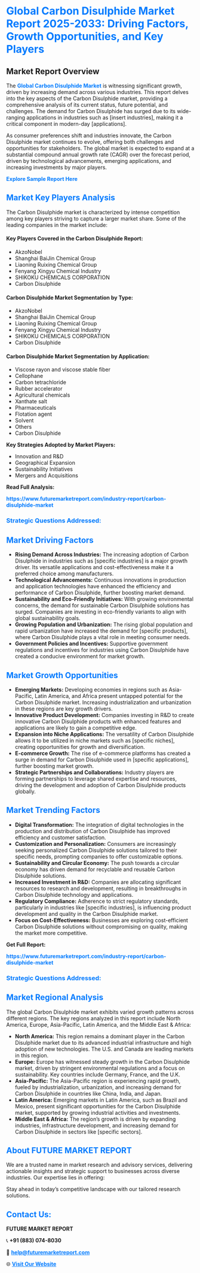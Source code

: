 <h1 style="color: #007BFF;">Global Carbon Disulphide Market Report 2025-2033: Driving Factors, Growth Opportunities, and Key Players</h1>

<section id="overview">
<h2>Market Report Overview</h2>
<p>The <a href="https://www.futuremarketreport.com/industry-report/carbon-disulphide-market" style="color: #007BFF; text-decoration: none;"><strong>Global Carbon Disulphide Market</strong></a> is witnessing significant growth, driven by increasing demand across various industries. This report delves into the key aspects of the Carbon Disulphide market, providing a comprehensive analysis of its current status, future potential, and challenges. The demand for Carbon Disulphide has surged due to its wide-ranging applications in industries such as [insert industries], making it a critical component in modern-day [applications].</p>
<p>As consumer preferences shift and industries innovate, the Carbon Disulphide market continues to evolve, offering both challenges and opportunities for stakeholders. The global market is expected to expand at a substantial compound annual growth rate (CAGR) over the forecast period, driven by technological advancements, emerging applications, and increasing investments by major players.</p>
</section>

<section id="overview">
<p><a href="https://www.futuremarketreport.com/request-sample/reportId=88396" style="color: #007BFF; text-decoration: none;"><strong>Explore Sample Report Here</strong></a></p>
</section>

<section id="key-players">
<h2 style="color: #007BFF;">Market Key Players Analysis</h2>
<p>The Carbon Disulphide market is characterized by intense competition among key players striving to capture a larger market share. Some of the leading companies in the market include:</p>
<h4>Key Players Covered in the Carbon Disulphide Report:</h4>
<ul><li>AkzoNobel</li><li>Shanghai BaiJin Chemical Group</li><li>Liaoning Ruixing Chemical Group</li><li>Fenyang Xingyu Chemical Industry</li><li>SHIKOKU CHEMICALS CORPORATION</li><li>Carbon Disulphide</li></ul>
<h4>Carbon Disulphide Market Segmentation by Type:</h4>
<ul><li>AkzoNobel</li><li>Shanghai BaiJin Chemical Group</li><li>Liaoning Ruixing Chemical Group</li><li>Fenyang Xingyu Chemical Industry</li><li>SHIKOKU CHEMICALS CORPORATION</li><li>Carbon Disulphide</li></ul>

<h4>Carbon Disulphide Market Segmentation by Application:</h4>
<ul><li>Viscose rayon and viscose stable fiber</li><li>Cellophane</li><li>Carbon tetrachloride</li><li>Rubber accelerator</li><li>Agricultural chemicals</li><li>Xanthate salt</li><li>Pharmaceuticals</li><li>Flotation agent</li><li>Solvent</li><li>Others</li><li>Carbon Disulphide</li></ul>
<p><strong>Key Strategies Adopted by Market Players:</strong></p>
<ul>
<li>Innovation and R&D</li>
<li>Geographical Expansion</li>
<li>Sustainability Initiatives</li>
<li>Mergers and Acquisitions</li>
</ul>
</section>

<section>
<p><strong>Read Full Analysis: </strong></p><a href="https://www.futuremarketreport.com/industry-report/carbon-disulphide-market" style="color: #007BFF; text-decoration: none;"><strong>https://www.futuremarketreport.com/industry-report/carbon-disulphide-market</strong></a>
<h3 style="color: #007BFF;">Strategic Questions Addressed:</h3>
</section>

<section id="driving-factors">
<h2 style="color: #007BFF;">Market Driving Factors</h2>
<ul>
<li><strong>Rising Demand Across Industries:</strong> The increasing adoption of Carbon Disulphide in industries such as [specific industries] is a major growth driver. Its versatile applications and cost-effectiveness make it a preferred choice among manufacturers.</li>
<li><strong>Technological Advancements:</strong> Continuous innovations in production and application technologies have enhanced the efficiency and performance of Carbon Disulphide, further boosting market demand.</li>
<li><strong>Sustainability and Eco-Friendly Initiatives:</strong> With growing environmental concerns, the demand for sustainable Carbon Disulphide solutions has surged. Companies are investing in eco-friendly variants to align with global sustainability goals.</li>
<li><strong>Growing Population and Urbanization:</strong> The rising global population and rapid urbanization have increased the demand for [specific products], where Carbon Disulphide plays a vital role in meeting consumer needs.</li>
<li><strong>Government Policies and Incentives:</strong> Supportive government regulations and incentives for industries using Carbon Disulphide have created a conducive environment for market growth.</li>
</ul>
</section>

<section id="growth-opportunities">
<h2 style="color: #007BFF;">Market Growth Opportunities</h2>
<ul>
<li><strong>Emerging Markets:</strong> Developing economies in regions such as Asia-Pacific, Latin America, and Africa present untapped potential for the Carbon Disulphide market. Increasing industrialization and urbanization in these regions are key growth drivers.</li>
<li><strong>Innovative Product Development:</strong> Companies investing in R&D to create innovative Carbon Disulphide products with enhanced features and applications are likely to gain a competitive edge.</li>
<li><strong>Expansion into Niche Applications:</strong> The versatility of Carbon Disulphide allows it to be utilized in niche markets such as [specific niches], creating opportunities for growth and diversification.</li>
<li><strong>E-commerce Growth:</strong> The rise of e-commerce platforms has created a surge in demand for Carbon Disulphide used in [specific applications], further boosting market growth.</li>
<li><strong>Strategic Partnerships and Collaborations:</strong> Industry players are forming partnerships to leverage shared expertise and resources, driving the development and adoption of Carbon Disulphide products globally.</li>
</ul>
</section>

<section id="trending-factors">
<h2 style="color: #007BFF;">Market Trending Factors</h2>
<ul>
<li><strong>Digital Transformation:</strong> The integration of digital technologies in the production and distribution of Carbon Disulphide has improved efficiency and customer satisfaction.</li>
<li><strong>Customization and Personalization:</strong> Consumers are increasingly seeking personalized Carbon Disulphide solutions tailored to their specific needs, prompting companies to offer customizable options.</li>
<li><strong>Sustainability and Circular Economy:</strong> The push towards a circular economy has driven demand for recyclable and reusable Carbon Disulphide solutions.</li>
<li><strong>Increased Investment in R&D:</strong> Companies are allocating significant resources to research and development, resulting in breakthroughs in Carbon Disulphide technology and applications.</li>
<li><strong>Regulatory Compliance:</strong> Adherence to strict regulatory standards, particularly in industries like [specific industries], is influencing product development and quality in the Carbon Disulphide market.</li>
<li><strong>Focus on Cost-Effectiveness:</strong> Businesses are exploring cost-efficient Carbon Disulphide solutions without compromising on quality, making the market more competitive.</li>
</ul>
</section>

<section>
<p><strong>Get Full Report: </strong></p><a href="https://www.futuremarketreport.com/industry-report/carbon-disulphide-market" style="color: #007BFF; text-decoration: none;"><strong>https://www.futuremarketreport.com/industry-report/carbon-disulphide-market</strong></a>
<h3 style="color: #007BFF;">Strategic Questions Addressed:</h3>
</section>


<section id="regional-analysis">
<h2 style="color: #007BFF;">Market Regional Analysis</h2>
<p>The global Carbon Disulphide market exhibits varied growth patterns across different regions. The key regions analyzed in this report include North America, Europe, Asia-Pacific, Latin America, and the Middle East & Africa:</p>
<ul>
<li><strong>North America:</strong> This region remains a dominant player in the Carbon Disulphide market due to its advanced industrial infrastructure and high adoption of new technologies. The U.S. and Canada are leading markets in this region.</li>
<li><strong>Europe:</strong> Europe has witnessed steady growth in the Carbon Disulphide market, driven by stringent environmental regulations and a focus on sustainability. Key countries include Germany, France, and the U.K.</li>
<li><strong>Asia-Pacific:</strong> The Asia-Pacific region is experiencing rapid growth, fueled by industrialization, urbanization, and increasing demand for Carbon Disulphide in countries like China, India, and Japan.</li>
<li><strong>Latin America:</strong> Emerging markets in Latin America, such as Brazil and Mexico, present significant opportunities for the Carbon Disulphide market, supported by growing industrial activities and investments.</li>
<li><strong>Middle East & Africa:</strong> The region’s growth is driven by expanding industries, infrastructure development, and increasing demand for Carbon Disulphide in sectors like [specific sectors].</li>
</ul>
</section>

<footer>
<h2 style="color: #007BFF;">About FUTURE MARKET REPORT</h2>
<p>We are a trusted name in market research and advisory services, delivering actionable insights and strategic support to businesses across diverse industries. Our expertise lies in offering:</p>

<p>Stay ahead in today’s competitive landscape with our tailored research solutions.</p>

<h2 style="color: #007BFF;">Contact Us:</h2>
<p><strong>FUTURE MARKET REPORT</strong></p>
<p>📞 <strong>+91 (883) 074-8030</strong></p>
<p>📧 <strong><a href="mailto:help@futuremarketreport.com" style="color: #007BFF;">help@futuremarketreport.com</a></strong></p>
<p>🌐 <strong><a href="https://www.futuremarketreport.com/" style="color: #007BFF;">Visit Our Website</a></strong></p>
</footer>